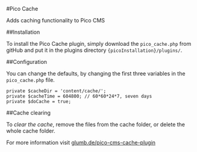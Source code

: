 #Pico Cache

Adds caching functionality to Pico CMS

##Installation

To install the Pico Cache plugin, simply download the `pico_cache.php` from gitHub and put it in the plugins directory
`{picoInstallation}/plugins/`.

##Configuration
 
You can change the defaults, by changing the first three variables in the `pico_cache.php` file.

    private $cacheDir = 'content/cache/';
    private $cacheTime = 604800; // 60*60*24*7, seven days
    private $doCache = true;

##Cache clearing

To *clear the cache*, remove the files from the cache folder, or delete the whole cache folder.


For more information visit [glumb.de/pico-cms-cache-plugin](http://glumb.de/pico-cms-cache-plugin)